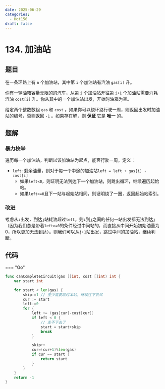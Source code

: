 ```yaml
---
date: 2025-06-29
categories:
  - Hot150
draft: false
---
```


# 134. 加油站

## 题目

在一条环路上有 `n` 个加油站，其中第 `i` 个加油站有汽油 `gas[i]` 升。

你有一辆油箱容量无限的的汽车，从第 `i` 个加油站开往第 `i+1` 个加油站需要消耗汽油 `cost[i]` 升。你从其中的一个加油站出发，开始时油箱为空。

给定两个整数数组 `gas` 和 `cost` ，如果你可以绕环路行驶一周，则返回出发时加油站的编号，否则返回 `-1` 。如果存在解，则 **保证** 它是 **唯一** 的。

<!-- more -->

## 题解

### 暴力枚举

遍历每一个加油站，判断以该加油站为起点，能否行驶一周。定义：

- `left`: 剩余油量，则对于每一个中途的加油站`left = left + gas[i] - cost[i]`
  - 如果`left<0`，则证明无法到达下一个加油站，则跳出循环，继续遍历起始站。
  - 如果`left>=0`且下一站与起始站相同，则证明绕了一圈，返回起始站索引。

### 改进

考虑从`i`出发，到达`j`站耗油超过`left`，则`i`到`j`之间的任何一站出发都无法到达`j`（因为我们总是带着`left>=0`的条件经过中间站的，而直接从中间开始初始油量为0，所以更加无法到达）。则我们可以从`j+1`站出发，跳过中间的加油站，继续判断。

## 代码

=== "Go"

```go
func canCompleteCircuit(gas []int, cost []int) int {
    var start int

    for start < len(gas) {
        skip:=1 // 至少需要跳过本站，继续往下尝试
        cur := start
        left:=0
        for {
            left += (gas[cur]-cost[cur])
            if left < 0 {
                // 走不下去了
                start = start+skip
                break
            }

            skip++
            cur=(cur+1)%len(gas)
            if cur == start {
                return start
            }
        }
    }
    return -1
}
```